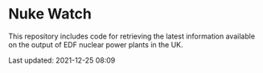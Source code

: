 # Nuke Watch

This repository includes code for retrieving the latest information available on the output of EDF nuclear power plants in the UK.

Last updated: 2021-12-25 08:09